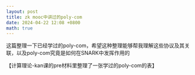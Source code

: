 ```yaml
---
layout: post
title: zk mooc中讲过的poly-com
date: 2024-04-22 12:08 +0800
math: true
---
```


这篇整理一下已经学过的poly-com，希望这种整理能够帮我理解这些协议及其关联，以及poly-com究竟是如何在SNARK中发挥作用的

【计算理论-kan课的pre材料里整理了一张学过的poly-com的表】